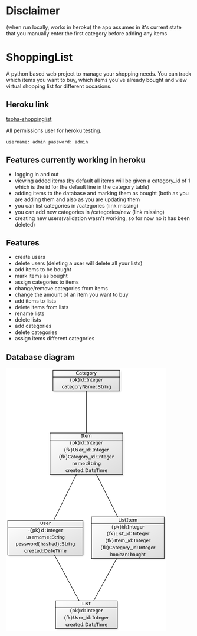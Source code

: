 # Disclaimer
(when run locally, works in heroku)
the app assumes in it's current state that you manually enter the first category before adding any items

# ShoppingList
A python based web project to manage your shopping needs. You can track which items you want to buy, which items you've already bought and view virtual shopping list for different occasions.

## Heroku link

[tsoha-shoppinglist](https://tsoha-shoppinglist.herokuapp.com/)

All permissions user for heroku testing.
```
username: admin password: admin
```

## Features currently working in heroku
- logging in and out
- viewing added items (by default all items will be given a category_id of 1 which is the id for the default line in the category table)
- adding items to the database and marking them as bought (both as you are adding them and also as you are updating them
- you can list categories in /categories (link missing)
- you can add new categories in /categories/new (link missing)
- creating new users(validation wasn't working, so for now no it has been deleted)

## Features
- create users
- delete users (deleting a user will delete all your lists)
- add items to be bought
- mark items as bought
- assign categories to items
- change/remove categories from items
- change the amount of an item you want to buy
- add items to lists
- delete items from lists
- rename lists
- delete lists
- add categories
- delete categories
- assign items different categories

## Database diagram
![diagram](https://github.com/lossitomatossi/ShoppingList/blob/master/documentation/tietokantakaavio.png)
